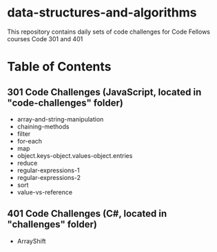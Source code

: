 # data-structures-and-algorithms
This repository contains daily sets of code challenges for Code Fellows courses Code 301 and 401

# Table of Contents

## 301 Code Challenges (JavaScript, located in "code-challenges" folder)
- array-and-string-manipulation
- chaining-methods
- filter
- for-each
- map
- object.keys-object.values-object.entries
- reduce
- regular-expressions-1
- regular-expressions-2
- sort
- value-vs-reference

## 401 Code Challenges (C#, located in "challenges" folder)
- ArrayShift
